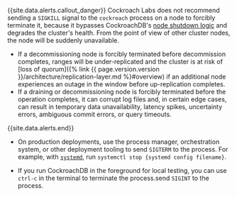 {{site.data.alerts.callout_danger}}
Cockroach Labs does not recommend sending a `SIGKILL` signal to the `cockroach` process on a node to forcibly terminate it, because it bypasses CockroachDB's [node shutdown logic](#node-shutdown-sequence) and degrades the cluster's health. From the point of view of other cluster nodes, the node will be suddenly unavailable.

- If a decommissioning node is forcibly terminated before decommission completes, ranges will be under-replicated and the cluster is at risk of [loss of quorum]({% link {{ page.version.version }}/architecture/replication-layer.md %}#overview) if an additional node experiences an outage in the window before up-replication completes.
- If a draining or decommissioning node is forcibly terminated before the operation completes, it can corrupt log files and, in certain edge cases, can result in temporary data unavailability, latency spikes, uncertainty errors, ambiguous commit errors, or query timeouts.

{{site.data.alerts.end}}

- On production deployments, use the process manager, orchestration system, or other deployment tooling to send `SIGTERM` to the process. For example, with [`systemd`](https://www.freedesktop.org/wiki/Software/systemd/), run `systemctl stop {systemd config filename}`.

- If you run CockroachDB in the foreground for local testing, you can use `ctrl-c` in the terminal to terminate the process.send `SIGINT` to the process.
